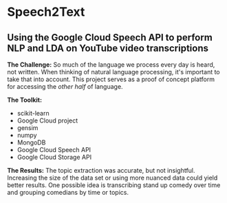 # Speech2Text
## Using the Google Cloud Speech API to perform NLP and LDA on YouTube video transcriptions


**The Challenge:**
So much of the language we process every day is heard, not written. When thinking of natural language processing, it's important to take that into account. This project serves as a proof of concept platform for accessing the *other half* of language.

 **The Toolkit:**
 * scikit-learn
 * Google Cloud project
 * gensim
 * numpy
 * MongoDB
 * Google Cloud Speech API
 * Google Cloud Storage API



**The Results:**
The topic extraction was accurate, but not insightful. Increasing the size of the data set or using more nuanced data could yield better results. One possible idea is transcribing stand up comedy over time and grouping comedians by time or topics.
